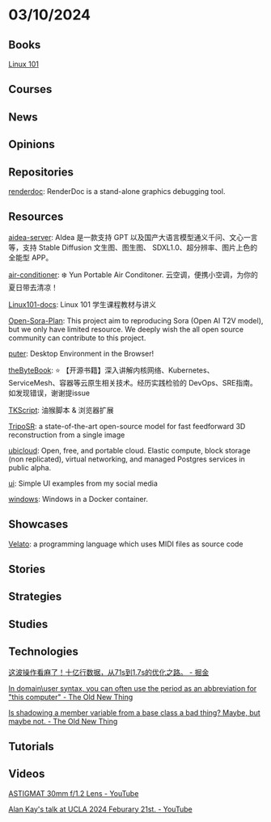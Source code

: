 # 03/10/2024

## Books
[Linux 101](https://101.lug.ustc.edu.cn/)

## Courses

## News

## Opinions

## Repositories
[renderdoc](https://github.com/baldurk/renderdoc): RenderDoc is a stand-alone graphics debugging tool.

## Resources
[aidea-server](https://github.com/mylxsw/aidea-server): AIdea 是一款支持 GPT 以及国产大语言模型通义千问、文心一言等，支持 Stable Diffusion 文生图、图生图、 SDXL1.0、超分辨率、图片上色的全能型 APP。

[air-conditioner](https://github.com/YunYouJun/air-conditioner): ❄️ Yun Portable Air Conditoner. 云空调，便携小空调，为你的夏日带去清凉！

[Linux101-docs](https://github.com/ustclug/Linux101-docs): Linux 101 学生课程教材与讲义

[Open-Sora-Plan](https://github.com/PKU-YuanGroup/Open-Sora-Plan): This project aim to reproducing Sora (Open AI T2V model), but we only have limited resource. We deeply wish the all open source community can contribute to this project.

[puter](https://github.com/HeyPuter/puter): Desktop Environment in the Browser!

[theByteBook](https://github.com/isno/theByteBook): ⭐ 【开源书籍】深入讲解内核网络、Kubernetes、ServiceMesh、容器等云原生相关技术。经历实践检验的 DevOps、SRE指南。如发现错误，谢谢提issue

[TKScript](https://github.com/WindrunnerMax/TKScript): 油猴脚本 & 浏览器扩展

[TripoSR](https://github.com/VAST-AI-Research/TripoSR): a state-of-the-art open-source model for fast feedforward 3D reconstruction from a single image

[ubicloud](https://github.com/ubicloud/ubicloud): Open, free, and portable cloud. Elastic compute, block storage (non replicated), virtual networking, and managed Postgres services in public alpha.

[ui](https://github.com/atherosai/ui): Simple UI examples from my social media

[windows](https://github.com/dockur/windows): Windows in a Docker container.

## Showcases
[Velato](http://www.velato.net/): a programming language which uses MIDI files as source code

## Stories

## Strategies

## Studies

## Technologies
[这波操作看麻了！十亿行数据，从71s到1.7s的优化之路。 - 掘金](https://juejin.cn/post/7342055465427484687)

[In domain\user syntax, you can often use the period as an abbreviation for "this computer" - The Old New Thing](https://devblogs.microsoft.com/oldnewthing/20240305-00/?p=109477)

[Is shadowing a member variable from a base class a bad thing? Maybe, but maybe not. - The Old New Thing](https://devblogs.microsoft.com/oldnewthing/20240304-00/?p=109472)

## Tutorials

## Videos
[ASTIGMAT 30mm f/1.2 Lens - YouTube](https://www.youtube.com/watch?v=-C6AcRnUmbE)

[Alan Kay's talk at UCLA 2024 Feburary 21st. - YouTube](https://www.youtube.com/watch?v=dZQ7x0-MZcI)
